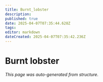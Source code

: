 ```yaml
---
title: Burnt_lobster
description: 
published: true
date: 2025-04-07T07:35:44.628Z
tags: 
editor: markdown
dateCreated: 2025-04-07T07:35:42.236Z
---
```


# Burnt lobster

*This page was auto-generated from structure.*